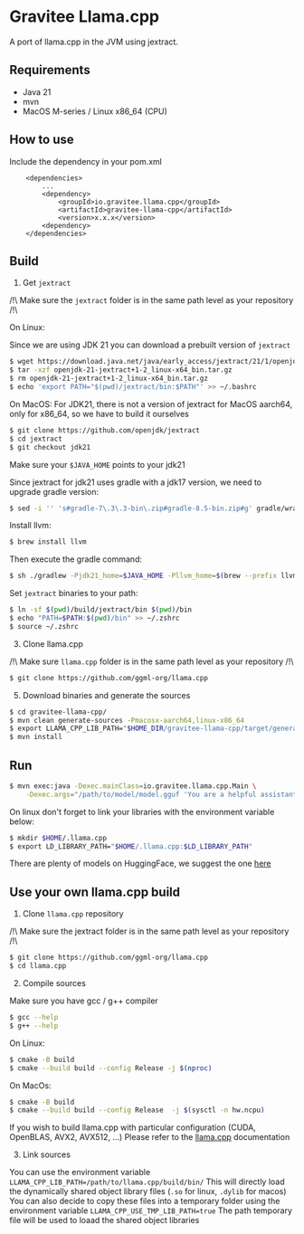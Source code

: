 # Gravitee Llama.cpp

A port of llama.cpp in the JVM using jextract.

## Requirements

- Java 21
- mvn
- MacOS M-series / Linux x86_64 (CPU)

## How to use

Include the dependency in your pom.xml
```
    <dependencies>
        ...
        <dependency>
            <groupId>io.gravitee.llama.cpp</groupId>
            <artifactId>gravitee-llama-cpp</artifactId>
            <version>x.x.x</version>
        <dependency>
    </dependencies>
```

## Build

1. Get `jextract`

/!\ Make sure the `jextract` folder is in the same path level as your repository /!\

On Linux:

Since we are using JDK 21 you can download a prebuilt version of `jextract`

```bash
$ wget https://download.java.net/java/early_access/jextract/21/1/openjdk-21-jextract+1-2_linux-x64_bin.tar.gz
$ tar -xzf openjdk-21-jextract+1-2_linux-x64_bin.tar.gz
$ rm openjdk-21-jextract+1-2_linux-x64_bin.tar.gz
$ echo 'export PATH="$(pwd)/jextract/bin:$PATH"' >> ~/.bashrc
```

On MacOS:
For JDK21, there is not a version of jextract for MacOS aarch64, only for x86_64, so we have to build it ourselves

```bash
$ git clone https://github.com/openjdk/jextract
$ cd jextract
$ git checkout jdk21
```

Make sure your `$JAVA_HOME` points to your jdk21

Since jextract for jdk21 uses gradle with a jdk17 version, we need to upgrade gradle version:
```bash
$ sed -i '' 's#gradle-7\.3\.3-bin\.zip#gradle-8.5-bin.zip#g' gradle/wrapper/gradle-wrapper.properties
```

Install llvm:
```bash
$ brew install llvm
```

Then execute the gradle command:
```bash
$ sh ./gradlew -Pjdk21_home=$JAVA_HOME -Pllvm_home=$(brew --prefix llvm) clean verify
```

Set `jextract` binaries to your path:
```bash
$ ln -sf $(pwd)/build/jextract/bin $(pwd)/bin
$ echo "PATH=$PATH:$(pwd)/bin" >> ~/.zshrc
$ source ~/.zshrc
```
3. Clone llama.cpp

/!\ Make sure `llama.cpp` folder is in the same path level as your repository /!\

```bash
$ git clone https://github.com/ggml-org/llama.cpp
```

5. Download binaries and generate the sources

```bash
$ cd gravitee-llama-cpp/
$ mvn clean generate-sources -Pmacosx-aarch64,linux-x86_64
$ export LLAMA_CPP_LIB_PATH="$HOME_DIR/gravitee-llama-cpp/target/generated-sources/<<macosx|linux>>/<<x86_64|aarch64>>"
$ mvn install
```

## Run

```bash
$ mvn exec:java -Dexec.mainClass=io.gravitee.llama.cpp.Main \
    -Dexec.args="/path/to/model/model.gguf 'You are a helpful assistant. Answer question to the best of your ability'"
```

On linux don't forget to link your libraries with the environment variable below:
```bash
$ mkdir $HOME/.llama.cpp
$ export LD_LIBRARY_PATH="$HOME/.llama.cpp:$LD_LIBRARY_PATH"
```

There are plenty of models on HuggingFace, we suggest the one [here](https://huggingface.co/bartowski/Llama-3.2-1B-Instruct-GGUF)

## Use your own llama.cpp build

1. Clone `llama.cpp` repository

/!\ Make sure the jextract folder is in the same path level as your repository /!\

```bash
$ git clone https://github.com/ggml-org/llama.cpp
$ cd llama.cpp
```

2. Compile sources

Make sure you have gcc / g++ compiler

```bash
$ gcc --help
$ g++ --help
```

On Linux:
```bash
$ cmake -B build
$ cmake --build build --config Release -j $(nproc)  
```

On MacOs:
```bash
$ cmake -B build
$ cmake --build build --config Release  -j $(sysctl -n hw.ncpu)
```

If you wish to build llama.cpp with particular configuration (CUDA, OpenBLAS, AVX2, AVX512, ...)
Please refer to the [llama.cpp](https://github.com/ggml-org/llama.cpp/blob/master/docs/build.md) documentation

3. Link sources

You can use the environment variable `LLAMA_CPP_LIB_PATH=/path/to/llama.cpp/build/bin/`
This will directly load the dynamically shared object library files (`.so` for linux, `.dylib` for macos) 
You can also decide to copy these files into a temporary folder using the environment variable `LLAMA_CPP_USE_TMP_LIB_PATH=true`
The path temporary file will be used to loaad the shared object libraries